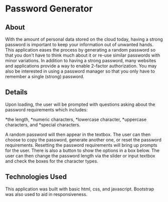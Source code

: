 # Password Generator

## About

With the amount of personal data stored on the cloud today, having a strong password is important to keep your information out of unwanted hands. This application eases the process by generating a random password so that you don't have to think much about it or re-use similar passwords with minor variations. In addition to having a strong password, many websites and applications provide a way to enable 2-factor authorization. You may also be interested in using a password manager so that you only have to remember a single (strong) password.

## Details

Upon loading, the user will be prompted with questions asking about the password requirements which includes:

*the length,
*numeric characters,
*lowercase character,
*uppercase characters, and
\*special characters.

A random password will then appear in the textbox. The user can then choose to copy the password, generate another one, or reset the password requirements. Resetting the password requirements will bring up prompts for the user. There is also a button to show the options in a box below. The user can then change the password length via the slider or input textbox and check the boxes for the character types.

## Technologies Used

This application was built with basic html, css, and javascript. Bootstrap was also used to aid in responsiveness.

